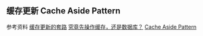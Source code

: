 ## 缓存更新 Cache Aside Pattern



参考资料
[缓存更新的套路](https://coolshell.cn/articles/17416.html)
[究竟先操作缓存，还是数据库？](https://mp.weixin.qq.com/s/CuwTRC8HrMHxWZe3_OX98g)
[Cache Aside Pattern](https://mp.weixin.qq.com/s/7IgtwzGC0i7Qh9iTk99Bww)
